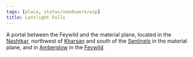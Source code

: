 ```yaml
---
tags: [place, status/needswork/wip]
title: Lastlight Falls
---
```


A portal between the Feywild and the material plane, located in the [Nashtkar](<../../../../gazetteer/greater-dunmar/dunmari-basin/nashtkar.md>), northwest of [Kharsan](<../../../../gazetteer/greater-dunmar/dunmari-basin/kharsan.md>) and south of the [Sentinels](<../../../../gazetteer/sentinel-range/sentinel-range.md>) in the material plane, and in [Amberglow](<./amberglow.md>) in the [Feywild](<./feywild.md>). 
